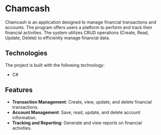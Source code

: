 # Chamcash

Chamcash is an application designed to manage financial transactions and accounts. The program offers users a platform to perform and track their financial activities. The system utilizes CRUD operations (Create, Read, Update, Delete) to efficiently manage financial data.

## Technologies

The project is built with the following technology:
- C#

## Features

- **Transaction Management**: Create, view, update, and delete financial transactions.
- **Account Management**: Save, read, update, and delete account information.
- **Tracking and Reporting**: Generate and view reports on financial activities.
